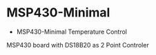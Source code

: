 MSP430-Minimal
==============

* MSP430-Minimal Temperature Control

MSP430 board with DS18B20 as 2 Point Controler
